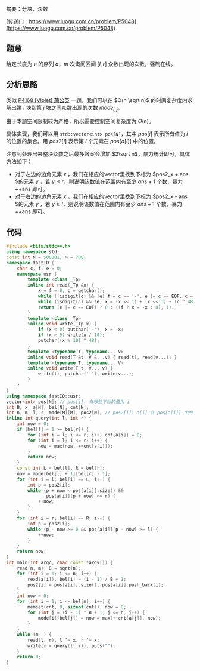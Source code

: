摘要：分块，众数

[传送门：https://www.luogu.com.cn/problem/P5048](https://www.luogu.com.cn/problem/P5048)

## 题意

给定长度为 $n$ 的序列 $a$，$m$ 次询问区间 $[l, r]$ 众数出现的次数，强制在线。

## 分析思路

类似 [P4168 [Violet] 蒲公英](https://www.luogu.com.cn/article/mtr91s0c) 一题，我们可以在 $O(n \sqrt n)$ 的时间复杂度内求解出第 $i$ 块到第 $j$ 块之间众数出现的次数 $mode_{i, j}$。

由于本题空间限制较为严格，所以需要控制空间复杂度为 $O(n)$。

具体实现，我们可以用 `std::vector<int> pos[N]`，其中 $pos[i]$ 表示所有值为 $i$ 的位置的集合。用 $pos2[i]$ 表示第 $i$ 个元素在 $pos[a[i]]$ 中的位置。

注意到处理出来整块众数之后最多答案会增加 $2\sqrt n$，暴力统计即可，具体方法如下：

- 对于左边的边角元素 $x$ ，我们在相应的vector里找到下标为 $pos2_x + ans $的元素 $y$ ，若 $y \leq r$，则说明该数值在范围内有至少 $ans + 1$ 个数，暴力 ++ans 即可。
- 对于右边的边角元素 $x$ ，我们在相应的vector里找到下标为 $pos2_x - ans $的元素 $y$ ，若 $y \geq l$，则说明该数值在范围内有至少 $ans + 1$ 个数，暴力 ++ans 即可。

## 代码

```cpp
#include <bits/stdc++.h>
using namespace std;
const int N = 500001, M = 708;
namespace fastIO {
    char c, f, e = 0;
    namespace usr {
        template <class _Tp>
        inline int read(_Tp &x) {
            x = f = 0, c = getchar();
            while (!isdigit(c) && !e) f = c == '-', e |= c == EOF, c = getchar();
            while (isdigit(c) && !e) x = (x << 1) + (x << 3) + (c ^ 48), c = getchar();
            return (e |= c == EOF) ? 0 : ((f ? x = -x : 0), 1);
        }
        template <class _Tp>
        inline void write(_Tp x) {
            if (x < 0) putchar('-'), x = -x;
            if (x > 9) write(x / 10);
            putchar((x % 10) ^ 48);
        }
        template <typename T, typename... V>
        inline void read(T &t, V &...v) { read(t), read(v...); }
        template <typename T, typename... V>
        inline void write(T t, V... v) {
            write(t), putchar(' '), write(v...);
        }
    }
}
using namespace fastIO::usr;
vector<int> pos[N]; // pos[i]: 有哪些下标的值为 i
int B, x, a[N], bel[N], cnt[N];
int n, m, l, r, mode[M][M], pos2[N]; // pos2[i]: a[i] 在 pos[a[i]] 中的下标
inline int query(int l, int r) {
    int now = 0;
    if (bel[l] + 1 >= bel[r]) {
        for (int i = l; i <= r; i++) cnt[a[i]] = 0;
        for (int i = l; i <= r; i++) {
            now = max(now, ++cnt[a[i]]);
        }
        return now;
    }
    const int L = bel[l], R = bel[r];
    now = mode[bel[l] + 1][bel[r] - 1];
    for (int i = l; bel[i] == L; i++) {
        int p = pos2[i];
        while (p + now < pos[a[i]].size() &&
               pos[a[i]][p + now] <= r) {
            ++now;
        }
    }
    for (int i = r; bel[i] == R; i--) {
        int p = pos2[i];
        while (p - now >= 0 && pos[a[i]][p - now] >= l) {
            ++now;
        }
    }
    return now;
}
int main(int argc, char const *argv[]) {
    read(n, m), B = sqrt(n);
    for (int i = 1; i <= n; i++) {
        read(a[i]), bel[i] = (i - 1) / B + 1;
        pos2[i] = pos[a[i]].size(), pos[a[i]].push_back(i);
    }
    int now = 0;
    for (int i = 1; i <= bel[n]; i++) {
        memset(cnt, 0, sizeof(cnt)), now = 0;
        for (int j = (i - 1) * B + 1; j <= n; j++) {
            mode[i][bel[j]] = now = max(++cnt[a[j]], now);
        }
    }
    while (m--) {
        read(l, r), l ^= x, r ^= x;
        write(x = query(l, r)), puts("");
    }
    return 0;
}

```